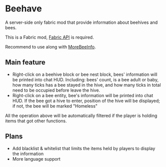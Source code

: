 # Beehave

A server-side only fabric mod that provide information about beehives and bees.  

This is a Fabric mod, [Fabric API](https://modrinth.com/mod/fabric-api) is required.

Recommend to use along with [MoreBeeInfo](https://modrinth.com/mod/morebeeinfo).

## Main feature

- Right-click on a beehive block or bee nest block,
bees' information will be printed into chat HUD.
Including: bees' count, is a bee adult or baby,
how many ticks has a bee stayed in the hive,
and how many ticks in total need to be occupied before leave the hive.
- Right-click on a bee entity, bee's information will be printed into chat HUD.
If the bee got a hive to enter, position of the hive will be displayed;
if not, the bee will be marked "Homeless"

All the operation above will be automatically filtered
if the player is holding items that got other functions.

## Plans

- Add blacklist & whitelist that limits the items held by players to display the information
- More language support
